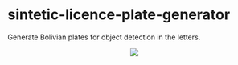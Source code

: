 # sintetic-licence-plate-generator

Generate Bolivian plates for object detection in the letters.

<div style="text-align:center">
    <img src ="https://github.com/stanlee321/synthetic-licence-plate-generator/blob/master/out_demo/000000_1735UYZ.png" />
</div>
